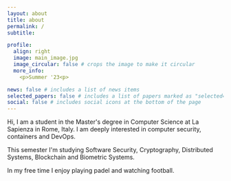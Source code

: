```yaml
---
layout: about
title: about
permalink: /
subtitle:

profile:
  align: right
  image: main_image.jpg
  image_circular: false # crops the image to make it circular
  more_info: 
    <p>Summer '23<p>

news: false # includes a list of news items
selected_papers: false # includes a list of papers marked as "selected={true}"
social: false # includes social icons at the bottom of the page
---
```


Hi, I am a student in the Master's degree in Computer Science at La Sapienza in Rome, Italy.
I am deeply interested in computer security, containers and DevOps.

This semester I'm studying Software Security, Cryptography, Distributed Systems, Blockchain and Biometric Systems.

In my free time I enjoy playing padel and watching football.

